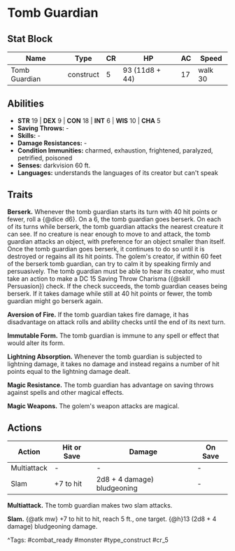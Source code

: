 # Tomb Guardian

## Stat Block

| Name | Type | CR | HP | AC | Speed |
|------|------|----|----|----|-------|
| Tomb Guardian | construct | 5 | 93 (11d8 + 44) | 17 | walk 30 |

## Abilities

- **STR** 19 | **DEX** 9 | **CON** 18 | **INT** 6 | **WIS** 10 | **CHA** 5
- **Saving Throws:** -  
- **Skills:** -  
- **Damage Resistances:** -  
- **Condition Immunities:** charmed, exhaustion, frightened, paralyzed, petrified, poisoned  
- **Senses:** darkvision 60 ft.  
- **Languages:** understands the languages of its creator but can't speak

## Traits

**Berserk.** Whenever the tomb guardian starts its turn with 40 hit points or fewer, roll a {@dice d6}. On a 6, the tomb guardian goes berserk. On each of its turns while berserk, the tomb guardian attacks the nearest creature it can see. If no creature is near enough to move to and attack, the tomb guardian attacks an object, with preference for an object smaller than itself. Once the tomb guardian goes berserk, it continues to do so until it is destroyed or regains all its hit points. The golem's creator, if within 60 feet of the berserk tomb guardian, can try to calm it by speaking firmly and persuasively. The tomb guardian must be able to hear its creator, who must take an action to make a DC 15 Saving Throw Charisma ({@skill Persuasion}) check. If the check succeeds, the tomb guardian ceases being berserk. If it takes damage while still at 40 hit points or fewer, the tomb guardian might go berserk again.

**Aversion of Fire.** If the tomb guardian takes fire damage, it has disadvantage on attack rolls and ability checks until the end of its next turn.

**Immutable Form.** The tomb guardian is immune to any spell or effect that would alter its form.

**Lightning Absorption.** Whenever the tomb guardian is subjected to lightning damage, it takes no damage and instead regains a number of hit points equal to the lightning damage dealt.

**Magic Resistance.** The tomb guardian has advantage on saving throws against spells and other magical effects.

**Magic Weapons.** The golem's weapon attacks are magical.


## Actions

| Action | Hit or Save | Damage | On Save |
|--------|--------------|--------|----------|
| Multiattack | - | - | - |
| Slam | +7 to hit | 2d8 + 4 damage) bludgeoning | - |

**Multiattack.** The tomb guardian makes two slam attacks.

**Slam.** {@atk mw} +7 to hit to hit, reach 5 ft., one target. {@h}13 (2d8 + 4 damage) bludgeoning damage.


^Tags: #combat_ready #monster #type_construct #cr_5